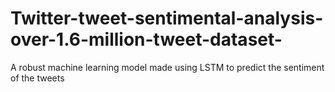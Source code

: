 # Twitter-tweet-sentimental-analysis-over-1.6-million-tweet-dataset-
A robust machine learning model made using LSTM to predict the sentiment of the tweets
